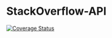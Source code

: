 # StackOverflow-API
[![Coverage Status](https://coveralls.io/repos/github/mozzy11/StackOverflow-API/badge.svg?branch=master)](https://coveralls.io/github/mozzy11/StackOverflow-API?branch=master)
